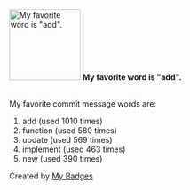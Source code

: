 <img src="https://my-badges.github.io/my-badges/favorite-word.png" alt="My favorite word is &quot;add&quot;." title="My favorite word is &quot;add&quot;." width="128">
<strong>My favorite word is &quot;add&quot;.</strong>
<br><br>

My favorite commit message words are:

1. add (used 1010 times)
2. function (used 580 times)
3. update (used 569 times)
4. implement (used 463 times)
5. new (used 390 times)


Created by <a href="https://github.com/my-badges/my-badges">My Badges</a>